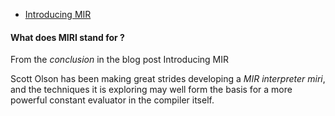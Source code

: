 
- [Introducing MIR](https://blog.rust-lang.org/2016/04/19/MIR.html)

#### What does MIRI stand for ?

From the *conclusion* in the blog post Introducing MIR

Scott Olson has been making great strides developing a *MIR interpreter miri*, and the techniques it is exploring may well form the basis for a more powerful constant evaluator in the compiler itself.
